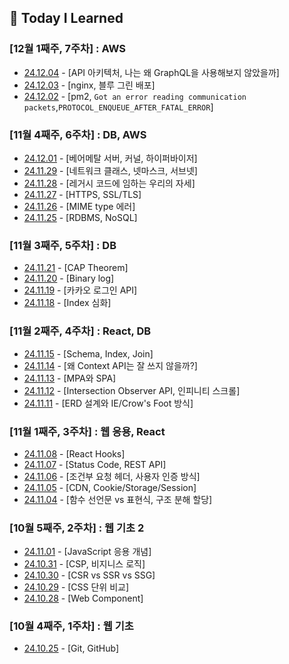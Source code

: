 ## 🍥 Today I Learned

### [12월 1째주, 7주차] : AWS

- [24.12.04](https://github.com/100-hours-a-week/hazel.park-til/blob/main/Dec/2024-12-04.md) - [API 아키텍처, 나는 왜 GraphQL을 사용해보지 않았을까]
- [24.12.03](https://github.com/100-hours-a-week/hazel.park-til/blob/main/Dec/2024-12-03.md) - [nginx, 블루 그린 배포]
- [24.12.02](https://github.com/100-hours-a-week/hazel.park-til/blob/main/Dec/2024-12-02.md) - [pm2, `Got an error reading communication packets`,`PROTOCOL_ENQUEUE_AFTER_FATAL_ERROR`]

### [11월 4째주, 6주차] : DB, AWS

- [24.12.01](https://github.com/100-hours-a-week/hazel.park-til/blob/main/Dec/2024-12-01.md) - [베어메탈 서버, 커널, 하이퍼바이저]
- [24.11.29](https://github.com/100-hours-a-week/hazel.park-til/blob/main/Nov/2024-11-29.md) - [네트워크 클래스, 넷마스크, 서브넷]
- [24.11.28](https://github.com/100-hours-a-week/hazel.park-til/blob/main/Nov/2024-11-28.md) - [레거시 코드에 임하는 우리의 자세]
- [24.11.27](https://github.com/100-hours-a-week/hazel.park-til/blob/main/Nov/2024-11-27.md) - [HTTPS, SSL/TLS]
- [24.11.26](https://github.com/100-hours-a-week/hazel.park-til/blob/main/Nov/2024-11-26.md) - [MIME type 에러]
- [24.11.25](https://github.com/100-hours-a-week/hazel.park-til/blob/main/Nov/2024-11-25.md) - [RDBMS, NoSQL]

### [11월 3째주, 5주차] : DB

- [24.11.21](https://github.com/100-hours-a-week/hazel.park-til/blob/main/Nov/2024-11-21.md) - [CAP Theorem]
- [24.11.20](https://github.com/100-hours-a-week/hazel.park-til/blob/main/Nov/2024-11-20.md) - [Binary log]
- [24.11.19](https://github.com/100-hours-a-week/hazel.park-til/blob/main/Nov/2024-11-19.md) - [카카오 로그인 API]
- [24.11.18](https://github.com/100-hours-a-week/hazel.park-til/blob/main/Nov/2024-11-18.md) - [Index 심화]

### [11월 2째주, 4주차] : React, DB

- [24.11.15](https://github.com/100-hours-a-week/hazel.park-til/blob/main/Nov/2024-11-15.md) - [Schema, Index, Join]
- [24.11.14](https://github.com/100-hours-a-week/hazel.park-til/blob/main/Nov/2024-11-14.md) - [왜 Context API는 잘 쓰지 않을까?]
- [24.11.13](https://github.com/100-hours-a-week/hazel.park-til/blob/main/Nov/2024-11-13.md) - [MPA와 SPA]
- [24.11.12](https://github.com/100-hours-a-week/hazel.park-til/blob/main/Nov/2024-11-12.md) - [Intersection Observer API, 인피니티 스크롤]
- [24.11.11](https://github.com/100-hours-a-week/hazel.park-til/blob/main/Nov/2024-11-11.md) - [ERD 설계와 IE/Crow's Foot 방식]

### [11월 1째주, 3주차] : 웹 응용, React

- [24.11.08](https://github.com/100-hours-a-week/hazel.park-til/blob/main/Nov/2024-11-08.md) - [React Hooks]
- [24.11.07](https://github.com/100-hours-a-week/hazel.park-til/blob/main/Nov/2024-11-07.md) - [Status Code, REST API]
- [24.11.06](https://github.com/100-hours-a-week/hazel.park-til/blob/main/Nov/2024-11-06.md) - [조건부 요청 헤더, 사용자 인증 방식]
- [24.11.05](https://github.com/100-hours-a-week/hazel.park-til/blob/main/Nov/2024-11-05.md) - [CDN, Cookie/Storage/Session]
- [24.11.04](https://github.com/100-hours-a-week/hazel.park-til/blob/main/Nov/2024-11-04.md) - [함수 선언문 vs 표현식, 구조 분해 할당]

### [10월 5째주, 2주차] : 웹 기초 2

- [24.11.01](https://github.com/100-hours-a-week/hazel.park-til/blob/main/Nov/2024-11-01.md) - [JavaScript 응용 개념]
- [24.10.31](https://github.com/100-hours-a-week/hazel.park-til/blob/main/Oct/2024-10-31.md) - [CSP, 비지니스 로직]
- [24.10.30](https://github.com/100-hours-a-week/hazel.park-til/blob/main/Oct/2024-10-30.md) - [CSR vs SSR vs SSG]
- [24.10.29](https://github.com/100-hours-a-week/hazel.park-til/blob/main/Oct/2024-10-29.md) - [CSS 단위 비교]
- [24.10.28](https://github.com/100-hours-a-week/hazel.park-til/blob/main/Oct/2024-10-28.md) - [Web Component]

### [10월 4째주, 1주차] : 웹 기초

- [24.10.25](https://github.com/100-hours-a-week/hazel.park-til/blob/main/Oct/2024-10-25.md) - [Git, GitHub]

